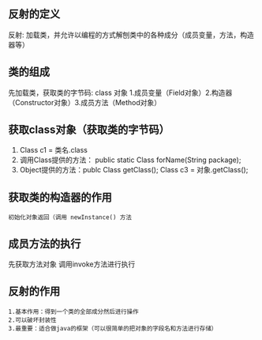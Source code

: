## 反射的定义
 反射: 加载类，并允许以编程的方式解刨类中的各种成分（成员变量，方法，构造器等）

## 类的组成
   先加载类，获取类的字节码: class 对象
  1.成员变量（Field对象）2.构造器（Constructor对象）3.成员方法（Method对象）


## 获取class对象（获取类的字节码）
  1. Class c1 = 类名.class
  2. 调用Class提供的方法： public static Class forName(String package);
  3. Object提供的方法：publc Class getClass(); Class c3 = 对象.getClass();

## 获取类的构造器的作用
	初始化对象返回（调用 newInstance() 方法

## 成员方法的执行
 先获取方法对象 调用invoke方法进行执行

## 反射的作用
	1.基本作用：得到一个类的全部成分然后进行操作
	2.可以破坏封装性
	3.最重要：适合做java的框架（可以很简单的把对象的字段名和方法进行存储）




 	